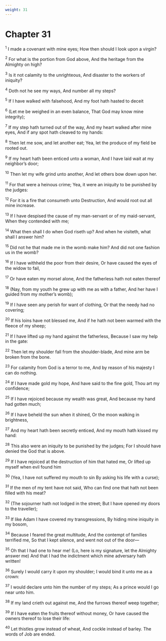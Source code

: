 ```yaml
---
weight: 31
---
```


# Chapter 31

<sup>1</sup> I made a covenant with mine eyes; How then should I look upon a virgin? 

<sup>2</sup> For what is the portion from God above, And the heritage from the Almighty on high? 

<sup>3</sup> Is it not calamity to the unrighteous, And disaster to the workers of iniquity? 

<sup>4</sup> Doth not he see my ways, And number all my steps? 

<sup>5</sup> If I have walked with falsehood, And my foot hath hasted to deceit 

<sup>6</sup> (Let me be weighed in an even balance, That God may know mine integrity); 

<sup>7</sup> If my step hath turned out of the way, And my heart walked after mine eyes, And if any spot hath cleaved to my hands: 

<sup>8</sup> Then let me sow, and let another eat; Yea, let the produce of my field be rooted out. 

<sup>9</sup> If my heart hath been enticed unto a woman, And I have laid wait at my neighbor’s door; 

<sup>10</sup> Then let my wife grind unto another, And let others bow down upon her. 

<sup>11</sup> For that were a heinous crime; Yea, it were an iniquity to be punished by the judges: 

<sup>12</sup> For it is a fire that consumeth unto Destruction, And would root out all mine increase. 

<sup>13</sup> If I have despised the cause of my man-servant or of my maid-servant, When they contended with me; 

<sup>14</sup> What then shall I do when God riseth up? And when he visiteth, what shall I answer him? 

<sup>15</sup> Did not he that made me in the womb make him? And did not one fashion us in the womb? 

<sup>16</sup> If I have withheld the poor from their desire, Or have caused the eyes of the widow to fail, 

<sup>17</sup> Or have eaten my morsel alone, And the fatherless hath not eaten thereof 

<sup>18</sup> (Nay, from my youth he grew up with me as with a father, And her have I guided from my mother’s womb); 

<sup>19</sup> If I have seen any perish for want of clothing, Or that the needy had no covering; 

<sup>20</sup> If his loins have not blessed me, And if he hath not been warmed with the fleece of my sheep; 

<sup>21</sup> If I have lifted up my hand against the fatherless, Because I saw my help in the gate: 

<sup>22</sup> Then let my shoulder fall from the shoulder-blade, And mine arm be broken from the bone. 

<sup>23</sup> For calamity from God is a terror to me, And by reason of his majesty I can do nothing. 

<sup>24</sup> If I have made gold my hope, And have said to the fine gold, Thou art my confidence; 

<sup>25</sup> If I have rejoiced because my wealth was great, And because my hand had gotten much; 

<sup>26</sup> If I have beheld the sun when it shined, Or the moon walking in brightness, 

<sup>27</sup> And my heart hath been secretly enticed, And my mouth hath kissed my hand: 

<sup>28</sup> This also were an iniquity to be punished by the judges; For I should have denied the God that is above. 

<sup>29</sup> If I have rejoiced at the destruction of him that hated me, Or lifted up myself when evil found him 

<sup>30</sup> (Yea, I have not suffered my mouth to sin By asking his life with a curse); 

<sup>31</sup> If the men of my tent have not said, Who can find one that hath not been filled with his meat? 

<sup>32</sup> (The sojourner hath not lodged in the street; But I have opened my doors to the traveller); 

<sup>33</sup> If like Adam I have covered my transgressions, By hiding mine iniquity in my bosom, 

<sup>34</sup> Because I feared the great multitude, And the contempt of families terrified me, So that I kept silence, and went not out of the door— 

<sup>35</sup> Oh that I had one to hear me! (Lo, here is my signature, let the Almighty answer me) And that I had the indictment which mine adversary hath written! 

<sup>36</sup> Surely I would carry it upon my shoulder; I would bind it unto me as a crown: 

<sup>37</sup> I would declare unto him the number of my steps; As a prince would I go near unto him. 

<sup>38</sup> If my land crieth out against me, And the furrows thereof weep together; 

<sup>39</sup> If I have eaten the fruits thereof without money, Or have caused the owners thereof to lose their life: 

<sup>40</sup> Let thistles grow instead of wheat, And cockle instead of barley. The words of Job are ended. 


